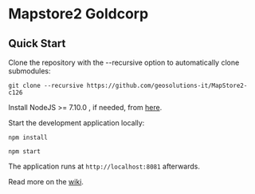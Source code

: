 Mapstore2 Goldcorp
==========

Quick Start
------------

Clone the repository with the --recursive option to automatically clone submodules:

`git clone --recursive https://github.com/geosolutions-it/MapStore2-c126`

Install NodeJS >= 7.10.0 , if needed, from [here](https://nodejs.org/en/download/releases/).

Start the development application locally:

`npm install`

`npm start`

The application runs at `http://localhost:8081` afterwards.

Read more on the [wiki](https://github.com/geosolutions-it/MapStore2-c126/wiki).

